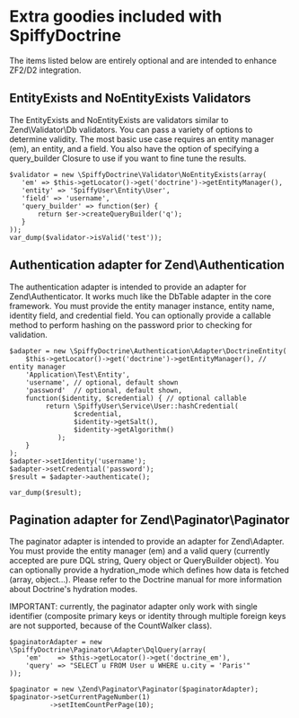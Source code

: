 # Extra goodies included with SpiffyDoctrine
The items listed below are entirely optional and are intended to enhance ZF2/D2 integration.

## EntityExists and NoEntityExists Validators
The EntityExists and NoEntityExists are validators similar to Zend\Validator\Db validators. You can
pass a variety of options to determine validity. The most basic use case requires an entity manager (em),
an entity, and a field. You also have the option of specifying a query_builder Closure to use if you
want to fine tune the results.

    $validator = new \SpiffyDoctrine\Validator\NoEntityExists(array(
       'em' => $this->getLocator()->get('doctrine')->getEntityManager(),
       'entity' => 'SpiffyUser\Entity\User',
       'field' => 'username',
       'query_builder' => function($er) {
           return $er->createQueryBuilder('q');
       }
    ));
    var_dump($validator->isValid('test'));

## Authentication adapter for Zend\Authentication
The authentication adapter is intended to provide an adapter for Zend\Authenticator. It works much
like the DbTable adapter in the core framework. You must provide the entity manager instance,
entity name, identity field, and credential field. You can optionally provide a callable method
to perform hashing on the password prior to checking for validation.

    $adapter = new \SpiffyDoctrine\Authentication\Adapter\DoctrineEntity(
        $this->getLocator()->get('doctrine')->getEntityManager(), // entity manager
        'Application\Test\Entity',
        'username', // optional, default shown
        'password'  // optional, default shown,
        function($identity, $credential) { // optional callable
             return \SpiffyUser\Service\User::hashCredential(
                    $credential,
                    $identity->getSalt(),
                    $identity->getAlgorithm()
                );
        }
    );
    $adapter->setIdentity('username');
    $adapter->setCredential('password');
    $result = $adapter->authenticate();

    var_dump($result);

## Pagination adapter for Zend\Paginator\Paginator
The paginator adapter is intended to provide an adapter for Zend\Adapter. You must provide the 
entity manager (em) and a valid query (currently accepted are pure DQL string, Query object or
QueryBuilder object). You can optionally provide a hydration_mode which defines how data is 
fetched (array, object...). Please refer to the Doctrine manual for more information about 
Doctrine's hydration modes.

IMPORTANT: currently, the paginator adapter only work with single identifier (composite primary keys 
or identity through multiple foreign keys are not supported, because of the CountWalker class).

    $paginatorAdapter = new \SpiffyDoctrine\Paginator\Adapter\DqlQuery(array(
        'em'    => $this->getLocator()->get('doctrine_em'),
        'query' => "SELECT u FROM User u WHERE u.city = 'Paris'"
    ));

    $paginator = new \Zend\Paginator\Paginator($paginatorAdapter);
    $paginator->setCurrentPageNumber(1)
              ->setItemCountPerPage(10);